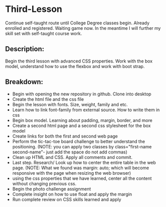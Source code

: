 # Third-Lesson
Continue self-taught route until College Degree classes begin. Already enrolled and registered. Waiting game now. In the meantime I will further my skill set with self-taught course work.

## Description:
Begin the third lesson with advanced CSS properties. Work with the box model, understand how to use the flexbox and work with boot strap. 

## Breakdown:

* Begin with opening the new repository in github. Clone into desktop
* Create the html file and the css file
* Begin the lesson with fonts. Size, weight, family and etc.
* Learn how to link font-family from external source. How to write them in css
* Begin box model. Learning about padding, margin, border, and more
* Create a second html page and a second css stylesheet for the box model
* Create links for both the first and second web page
* Perform the tic-tac-toe board challenge to better understand the positioning. (NOTE: you can apply two classes by class="first-name second-name"- just add the space do not add commas)
* Clean up HTML and CSS. Apply all comments and commit. 
* Last step. Research/ Look up how to center the entire table in the web page. (NOTE: What we found was margin: auto; which will become responsive with the page when resizing the web browser)
* using the css properties that we have learned, center all the content without changing previous css. 
* Begin the photo challenge assignment
* Complete insight on how to use float and apply the margin
* Run complete review on CSS skills learned and apply